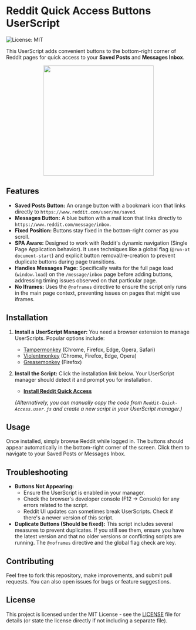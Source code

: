 # Reddit Quick Access Buttons UserScript

![License: MIT](https://img.shields.io/badge/License-MIT-yellow.svg)

This UserScript adds convenient buttons to the bottom-right corner of Reddit pages for quick access to your **Saved Posts** and **Messages Inbox**.

<div align="center">
  <img height="300" src="https://i.imgur.com/Ztf0Hk6.png"/>
</div>

## Features

*   **Saved Posts Button:** An orange button with a bookmark icon that links directly to `https://www.reddit.com/user/me/saved`.
*   **Messages Button:** A blue button with a mail icon that links directly to `https://www.reddit.com/message/inbox`.
*   **Fixed Position:** Buttons stay fixed in the bottom-right corner as you scroll.
*   **SPA Aware:** Designed to work with Reddit's dynamic navigation (Single Page Application behavior). It uses techniques like a global flag (`@run-at document-start`) and explicit button removal/re-creation to prevent duplicate buttons during page transitions.
*   **Handles Messages Page:** Specifically waits for the full page load (`window.load`) on the `/message/inbox` page before adding buttons, addressing timing issues observed on that particular page.
*   **No Iframes:** Uses the `@noframes` directive to ensure the script only runs in the main page context, preventing issues on pages that might use iframes.

## Installation

1.  **Install a UserScript Manager:** You need a browser extension to manage UserScripts. Popular options include:
    *   [Tampermonkey](https://www.tampermonkey.net/) (Chrome, Firefox, Edge, Opera, Safari)
    *   [Violentmonkey](https://violentmonkey.github.io/) (Chrome, Firefox, Edge, Opera)
    *   [Greasemonkey](https://www.greasespot.net/) (Firefox)

2.  **Install the Script:** Click the installation link below. Your UserScript manager should detect it and prompt you for installation.

    *   **[Install Reddit Quick Access](https://github.com/ctrlcmdshft/RedditQuickAccess/raw/refs/heads/main/Reddit-Quick-Access.user.js)**
  
    *(Alternatively, you can manually copy the code from `Reddit-Quick-Access.user.js` and create a new script in your UserScript manager.)*

## Usage

Once installed, simply browse Reddit while logged in. The buttons should appear automatically in the bottom-right corner of the screen. Click them to navigate to your Saved Posts or Messages Inbox.

## Troubleshooting

*   **Buttons Not Appearing:**
    *   Ensure the UserScript is enabled in your manager.
    *   Check the browser's developer console (F12 -> Console) for any errors related to the script.
    *   Reddit UI updates can sometimes break UserScripts. Check if there's a newer version of this script.
*   **Duplicate Buttons (Should be fixed):** This script includes several measures to prevent duplicates. If you still see them, ensure you have the latest version and that no older versions or conflicting scripts are running. The `@noframes` directive and the global flag check are key.

## Contributing

Feel free to fork this repository, make improvements, and submit pull requests. You can also open issues for bugs or feature suggestions.

## License

This project is licensed under the MIT License - see the [LICENSE](LICENSE) file for details (or state the license directly if not including a separate file).
